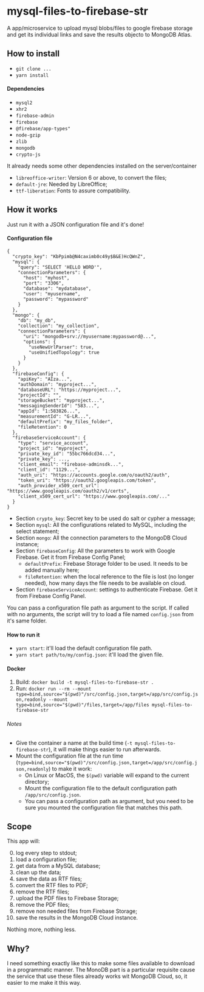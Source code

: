 # mysql-files-to-firebase-str

A app/microservice to upload mysql blobs/files to google firebase storage and get its individual links and save the results objecto to MongoDB Atlas.

## How to install

- `git clone ...`
- `yarn install`

#### Dependencies

- `mysql2`
- `xhr2`
- `firebase-admin`
- `firebase`
- `@firebase/app-types"`
- `node-gzip`
- `zlib`
- `mongodb`
- `crypto-js`

It already needs some other dependencies installed on the server/container

- `libreoffice-writer`: Version 6 or above, to convert the files;
- `default-jre`: Needed by LibreOffice;
- `ttf-liberation`: Fonts to assure compatibility.

## How it works

Just run it with a JSON configuration file and it's done!

#### Configuration file

```
{
  "crypto_key": "KbPpimb@N4caximb0c49y$B&E)HcQWnZ",
  "mysql": {
    "query": "SELECT 'HELLO WORD'",
    "connectionParameters": {
      "host": "myhost",
      "port": "3306",
      "database": "mydatabase",
      "user": "myusername",
      "password": "mypassword"
    }
  },
  "mongo": {
    "db": "my_db",
    "collection": "my_collection",
    "connectionParameters": {
      "uri": "mongodb+srv://myusername:mypassword@...",
      "options": {
        "useNewUrlParser": true,
        "useUnifiedTopology": true
      }
    }
  },
  "firebaseConfig": {
    "apiKey": "AIza...",
    "authDomain": "myproject...",
    "databaseURL": "https://myproject...",
    "projectId": "",
    "storageBucket": "myproject...",
    "messagingSenderId": "583...",
    "appId": "1:583826...",
    "measurementId": "G-LR...",
    "defaultPrefix": "my_files_folder",
    "fileRetention": 0
  },
  "firebaseServiceAccount": {
    "type": "service_account",
    "project_id": "myproject",
    "private_key_id": "55bc766dcd34...",
    "private_key": ...,
    "client_email": "firebase-adminsdk...",
    "client_id": "1129...",
    "auth_uri": "https://accounts.google.com/o/oauth2/auth",
    "token_uri": "https://oauth2.googleapis.com/token",
    "auth_provider_x509_cert_url": "https://www.googleapis.com/oauth2/v1/certs",
    "client_x509_cert_url": "https://www.googleapis.com/..."
  }
}

```

- Section `crypto_key`: Secret key to be used do salt or cypher a message;
- Section `mysql`: All the configurations related to MySQL, including the select statement;
- Section `mongo`: All the connection parameters to the MongoDB Cloud instance;
- Section `firebaseConfig`: All the parameters to work with Google Firebase. Get it from Firebase Config Panel;
  - `defaultPrefix`: Firebase Storage folder to be used. It needs to be added manually here;
  - `fileRetention`: when the local reference to the file is lost (no longer needed), how many days the file needs to be available on cloud.
- Section `firebaseServiceAccount`: settings to authenticate Firebase. Get it from Firebase Config Panel.

You can pass a configuration file path as argument to the script. If called with no arguments, the script will try to load a file named `config.json` from it's same folder.

#### How to run it

- `yarn start`: it'll load the default configuration file path.
- `yarn start path/to/my/config.json`: it'll load the given file.

#### Docker

1. Build: `docker build -t mysql-files-to-firebase-str .`
2. Run: `docker run --rm --mount type=bind,source="$(pwd)"/src/config.json,target=/app/src/config.json,readonly --mount type=bind,source="$(pwd)"/files,target=/app/files mysql-files-to-firebase-str`

###### Notes

- Give the container a name at the build time (`-t mysql-files-to-firebase-str`), it will make things easier to run afterwards.
- Mount the configuration file at the run time (`type=bind,source="$(pwd)"/src/config.json,target=/app/src/config.json,readonly`) to make it work:
  - On Linux or MacOS, the `$(pwd)` variable will expand to the current directory;
  - Mount the configuration file to the default configuration path `/app/src/config.json`.
  - You can pass a configuration path as argument, but you need to be sure you mounted the configuration file that matches this path.

## Scope

This app will:

0. log every step to stdout;
1. load a configuration file;
2. get data from a MySQL database;
3. clean up the data;
4. save the data as RTF files;
5. convert the RTF files to PDF;
6. remove the RTF files;
7. upload the PDF files to Firebase Storage;
8. remove the PDF files;
9. remove non needed files from Firebase Storage;
10. save the results in the MongoDB Cloud instance.

Nothing more, nothing less.

## Why?

I need something exactly like this to make some files available to download in a programmatic manner.
The MonoDB part is a particular requisite cause the service that use these files already works wit MongoDB Cloud, so, it easier to me make it this way.
